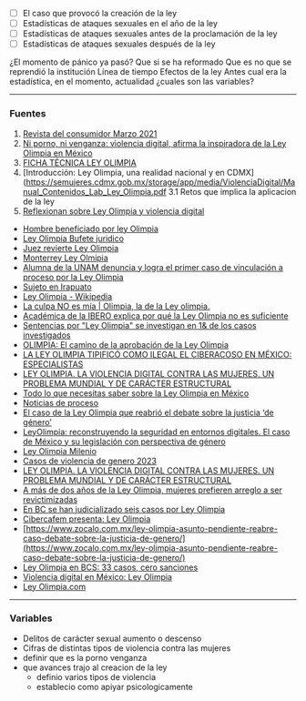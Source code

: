 
- [ ] El caso que provocó la creación de la ley
- [ ] Estadísticas de ataques sexuales en el año de la ley
- [ ] Estadísticas de ataques sexuales antes de la proclamación de la ley
- [ ] Estadísticas de ataques sexuales después de la ley

¿El momento de pánico ya pasó?
Que si se ha reformado
Que es no que se reprendió la institución
Línea de tiempo
Efectos de la ley
Antes cual era la estadística,  en el momento, actualidad
¿cuales son las variables?

- - - 

### Fuentes

1. [Revista del consumidor  Marzo 2021](https://www.profeco.gob.mx/revista/RevistaDelConsumidor_529_Marzo_2021.pdf)
2.  [Ni porno, ni venganza: violencia digital, afirma la inspiradora de la Ley Olimpia en México](https://news.un.org/es/story/2023/03/1519217)
3. [FICHA TÉCNICA LEY OLIMPIA](http://ordenjuridico.gob.mx/violenciagenero/LEY%20OLIMPIA.pdf)
4. [Introducción: Ley Olimpia, una realidad nacional y en CDMX](https://semujeres.cdmx.gob.mx/storage/app/media/ViolenciaDigital/Manual_Contenidos_Lab_Ley_Olimpia.pdf
3.1 Retos que implica la aplicacion de la ley
5. [Reflexionan sobre Ley Olimpia y violencia digital](https://portalanterior.ieepcnl.mx/comunicacion/boletines/2022/LEY%20OLIMPIA.CONFERENCIA.pdf)
- [Hombre beneficiado por ley Olimpia](https://www.youtube.com/watch?v=p_sXZ5EnM8E)
- [Ley Olimpia Bufete juridico](https://www.bufetejuridicogratuito.org.mx/2022/07/18/ley-olimpia/)
- [Juez revierte Ley Olimpia](https://vanguardia.com.mx/coahuila/juez-revierte-historico-caso-de-ley-olimpia-hacia-una-mujer-en-coahuila-HI8596328)
- [Monterrey Ley Olmipia](https://conecta.tec.mx/es/noticias/nacional/institucion/basta-impulsora-de-ley-olimpia-da-consejos-vs-violencia-digital)
- [Alumna de la UNAM denuncia y logra el primer caso de vinculación a proceso por la Ley Olimpia](https://www.gaceta.unam.mx/alumna-de-la-unam-denuncia-y-logra-el-primer-caso-de-vinculacion-a-proceso-por-la-ley-olimpia/)
- [Sujeto en Irapuato](https://www.elfinanciero.com.mx/estados/2023/04/19/ley-olimpia-detienen-en-irapuato-a-sujeto-por-grabar-a-mujeres-y-difundir-los-videos-por-telegram/)
- [Ley Olimpia - Wikipedia](https://es.wikipedia.org/wiki/Ley_Olimpia#V%C3%A9ase_tambi%C3%A9n)
- [La culpa NO es mía | Olimpia, la de la Ley olimpia.](https://www.youtube.com/watch?v=90ax_KAo8Jw)
- [Académica de la IBERO explica por qué la Ley Olimpia no es suficiente](https://ibero.mx/prensa/academica-de-la-ibero-explica-por-que-la-ley-olimpia-no-es-suficiente)
- [Sentencias por "Ley Olimpia" se investigan en 1& de los casos investigados](https://serendipia.digital/violencia-contra-las-mujeres/sentencias-por-ley-olimpia/)
- [OLIMPIA: El camino de la aprobación de la Ley Olimpia](https://uo.edu.mx/olimpia-el-camino-de-la-aprobacion-de-la-ley-olimpia/)
- [LA LEY OLIMPIA TIPIFICÓ COMO ILEGAL EL CIBERACOSO EN MÉXICO: ESPECIALISTAS](https://infocdmx.org.mx/index.php/2-boletines/7551-dcs-047-2022.html)
- [LEY OLIMPIA. LA VIOLENCIA DIGITAL CONTRA LAS MUJERES. UN PROBLEMA MUNDIAL Y DE CARÁCTER ESTRUCTURAL](https://acupsi.org/ley-olimpia-la-violencia-digital-contra-las-mujeres-un-problema-mundial-y-de-caracter-estructural/)
- [Todo lo que necesitas saber sobre la Ley Olimpia en México](https://www.pandasecurity.com/es/mediacenter/ley-olimpia-mexico/)
- [Noticias de proceso](https://www.proceso.com.mx/temas/ley-olimpia-482.html)
- [El caso de la Ley Olimpia que reabrió el debate sobre la justicia ‘de género’](https://www.infonor.com.mx/articulo/entry/el-caso-de-la-ley-olimpia-que-reabrio-el-debate-sobre-la-justicia-de-genero)
- [LeyOlimpia: reconstruyendo la seguridad en entornos digitales. El caso de México y su legislación con perspectiva de género](https://revistas.usantotomas.edu.co/index.php/campos/article/view/7666)
- [Ley Olimpia Milenio](https://www.milenio.com/temas/ley-olimpia)
- [Casos de violencia de genero 2023](https://www.gob.mx/segob/prensa/se-registran-de-enero-2022-a-mayo-2023-2-mil-515-casos-de-violencia-digital-conavim?idiom=es)
- [LEY OLIMPIA. LA VIOLENCIA DIGITAL CONTRA LAS MUJERES. UN PROBLEMA MUNDIAL Y DE CARÁCTER ESTRUCTURAL](https://acupsi.org/wp-content/uploads/2023/08/06-Violencia-digital-CalvilloC-JassoD.pdf)
- [A más de dos años de la Ley Olimpia, mujeres prefieren arreglo a ser revictimizadas](https://www.excelsior.com.mx/comunidad/a-mas-de-dos-anos-de-la-ley-olimpia-mujeres-prefieren-arreglo-a-ser-revictimizadas/1541769)
- [En BC se han judicializado seis casos por Ley Olimpia](https://www.elsoldetijuana.com.mx/local/en-bc-se-han-judicializado-seis-casos-por-ley-olimpia-9541440.html)
- [Cibercafem presenta: Ley Olimpia](https://www.imer.mx/programas/ley-olimpia/)
- [https://www.zocalo.com.mx/ley-olimpia-asunto-pendiente-reabre-caso-debate-sobre-la-justicia-de-genero/](https://www.zocalo.com.mx/ley-olimpia-asunto-pendiente-reabre-caso-debate-sobre-la-justicia-de-genero/)
- [Ley Olimpia en BCS: 33 casos, cero sanciones](https://zetatijuana.com/2020/10/ley-olimpia-en-bcs-33-casos-cero-sanciones/)
- [Violencia digital en México: Ley Olimpia](file:///C:/Users/barvc/Downloads/111-Texto%20del%20art%C3%ADculo-346-1-10-20210323-1.pdf)
- [Ley Olimpia.com](https://leyolimpia.com.mx/)

- - -

### Variables

- Delitos de carácter sexual aumento o descenso
- Cifras de distintas tipos de violencia contra las mujeres
- definir que es la porno venganza
- que avances trajo al creacion de la ley
	- definio varios tipos de violencia
	- establecio como apiyar psicologicamente





